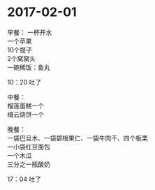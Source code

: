 # 2017-02-01

早餐：
  一杯开水  
  一个苹果  
  10个提子  
  2个窝窝头  
  一碗稀饭：鱼丸  

  10：20 吐了  

中餐：  
  榴莲蛋糕一个  
  缙云烧饼一个  

晚餐：  
  一袋巴旦木、一袋碧根果仁、一袋牛肉干、四个板栗  
  一小袋红豆面包  
  一个木瓜  
  三分之一瓶酸奶  
  
  17：04 吐了 



